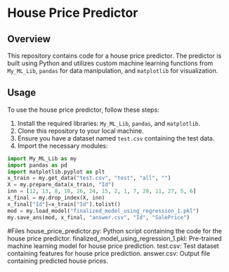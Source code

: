 # House Price Predictor

## Overview

This repository contains code for a house price predictor. The predictor is built using Python and utilizes custom machine learning functions from `My_ML_Lib`, `pandas` for data manipulation, and `matplotlib` for visualization.

## Usage

To use the house price predictor, follow these steps:

1. Install the required libraries: `My_ML_Lib`, `pandas`, and `matplotlib`.
2. Clone this repository to your local machine.
3. Ensure you have a dataset named `test.csv` containing the test data.
4. Import the necessary modules:

```python
import My_ML_Lib as my
import pandas as pd
import matplotlib.pyplot as plt
x_train = my.get_data("test.csv", "test", "all", "")
X = my.prepare_data(x_train, "Id")
inn = [12, 13, 8, 10, 26, 24, 15, 2, 1, 7, 28, 11, 27, 5, 6]
x_final = my.drop_index(X, inn)
x_final["Id"]=x_train["Id"].tolist()
mod = my.load_model("finalized_model_using_regression_1.pkl")
my.save_ans(mod, x_final, "answer.csv", "Id", "SalePrice")
```

#Files
house_price_predictor.py: Python script containing the code for the house price predictor.
finalized_model_using_regression_1.pkl: Pre-trained machine learning model for house price prediction.
test.csv: Test dataset containing features for house price prediction.
answer.csv: Output file containing predicted house prices.
